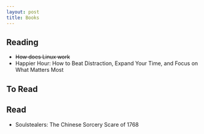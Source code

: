 ```yaml
---
layout: post
title: Books
---
```

## Reading

* ~~How does Linux work~~
* Happier Hour: How to Beat Distraction, Expand Your Time, and Focus on What Matters Most

## To Read

## Read

* Soulstealers: The Chinese Sorcery Scare of 1768
